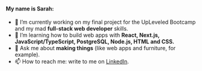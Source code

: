 #### My name is Sarah:

- 🌱 I’m currently working on my final project for the UpLeveled Bootcamp and my mad **full-stack web developer** skills.
- 🚀 I’m learning how to build web apps with **React, Next.js, JavaScript/TypeScript, PostgreSQL, Node.js, HTML and CSS.**
- 💬 Ask me about **making things** (like web apps and furniture, for example).
- 📫 How to reach me: write to me on [LinkedIn](https://www.linkedin.com/in/sarahfaustmann/ "Sarah on LinkedIn").
